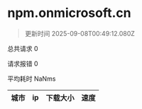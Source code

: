 
  # npm.onmicrosoft.cn

  > 更新时间 2025-09-08T00:49:12.080Z
  
  总共请求 0

  请求报错 0

  平均耗时 NaNms

|城市|ip|下载大小|速度|
|-----|----------|---|---|

  
